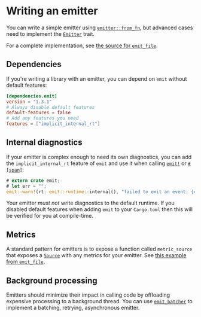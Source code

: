 # Writing an emitter

You can write a simple emitter using [`emitter::from_fn`](https://docs.rs/emit/1.3.1/emit/emitter/fn.from_fn.html), but advanced cases need to implement the [`Emitter`](https://docs.rs/emit/1.3.1/emit/trait.Emitter.html) trait.

For a complete implementation, see [the source for `emit_file`](https://github.com/emit-rs/emit/blob/main/emitter/file/src/lib.rs).

## Dependencies

If you're writing a library with an emitter, you can depend on `emit` without default features:

```toml
[dependencies.emit]
version = "1.3.1"
# Always disable default features
default-features = false
# Add any features you need
features = ["implicit_internal_rt"]
```

## Internal diagnostics

If your emitter is complex enough to need its own diagnostics, you can add the `implicit_internal_rt` feature of `emit` and use it when calling [`emit!`](https://docs.rs/emit/1.3.1/emit/macro.emit.html) or [`#[span]`](https://docs.rs/emit/1.3.1/emit/attr.span.html):

```rust
# extern crate emit;
# let err = "";
emit::warn!(rt: emit::runtime::internal(), "failed to emit an event: {err}");
```

Your emitter _must not_ write diagnostics to the default runtime. If you disabled default features when adding `emit` to your `Cargo.toml` then this will be verified for you at compile-time.

## Metrics

A standard pattern for emitters is to expose a function called `metric_source` that exposes a [`Source`](https://docs.rs/emit/1.3.1/emit/metric/source/trait.Source.html) with any metrics for your emitter. See [this example from `emit_file`](https://docs.rs/emit_file/1.3.1/emit_file/struct.FileSet.html#method.metric_source).

## Background processing

Emitters should minimize their impact in calling code by offloading expensive processing to a background thread. You can use [`emit_batcher`](https://docs.rs/emit_batcher/1.3.1/emit_batcher/index.html) to implement a batching, retrying, asynchronous emitter.
